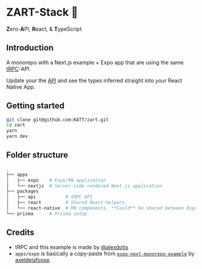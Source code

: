 # ZART-Stack 🤯

**Z**ero-**A**PI, **R**eact, & **T**ypeScript


## Introduction

A monorepo with a Next.js example + Expo app that are using the same [tRPC](https://trpc.io)-API.

Update your the [API](/packages/api) and see the types inferred straight into your React Native App.

## Getting started


```bash
git clone git@github.com:KATT/zart.git
cd zart
yarn
yarn dev
```

## Folder structure


```graphql
.
├── apps
│   ├── expo    # Expo/RN application
│   └── nextjs  # Server-side rendered Next.js application
├── packages
│   ├── api           # tRPC API 
│   ├── react         # Shared React-helpers
│   └── react-native  # RN components. **Could** be shared between Expo & Next.js if you're in to that sort of thing.
└── prisma      # Prisma setup
```


## Credits

- tRPC and this example is made by [@alexdotjs](https://twitter.com/alexdotjs)
- `apps/expo` is basically a copy-paste from [`expo-next-monorepo-example`](https://github.com/axeldelafosse/expo-next-monorepo-example) by [axeldelafosse](https://github.com/axeldelafosse).

